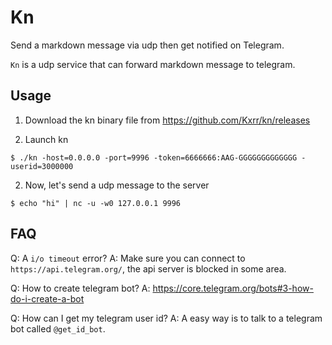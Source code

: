 # Kn

Send a markdown message via udp then get notified on Telegram.

`Kn` is a udp service that can forward markdown message to telegram.


## Usage

1. Download the kn binary file from https://github.com/Kxrr/kn/releases

2. Launch kn

```
$ ./kn -host=0.0.0.0 -port=9996 -token=6666666:AAG-GGGGGGGGGGGGG -userid=3000000
```

2. Now, let's send a udp message to the server

```
$ echo "hi" | nc -u -w0 127.0.0.1 9996
```


## FAQ

Q: A `i/o timeout` error?
A: Make sure you can connect to `https://api.telegram.org/`, the api server is blocked in some area.

Q: How to create telegram bot?
A: https://core.telegram.org/bots#3-how-do-i-create-a-bot

Q: How can I get my telegram user id?
A: A easy way is to talk to a telegram bot called `@get_id_bot`.
